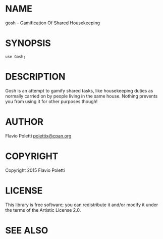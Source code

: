 # NAME

gosh - Gamification Of Shared Housekeeping

# SYNOPSIS

    use Gosh;

# DESCRIPTION

Gosh is an attempt to gamify shared tasks, like housekeeping duties as
normally carried on by people living in the same house. Nothing prevents
you from using it for other purposes though!

# AUTHOR

Flavio Poletti <polettix@cpan.org>

# COPYRIGHT

Copyright 2015 Flavio Poletti

# LICENSE

This library is free software; you can redistribute it and/or modify
it under the terms of the Artistic License 2.0.

# SEE ALSO
